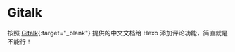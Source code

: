 # Gitalk

按照 [Gitalk](https://github.com/gitalk/gitalk){:target="_blank"} 提供的中文文档给 Hexo 添加评论功能，简直就是不能行！